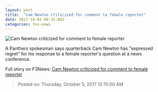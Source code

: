 ```yaml
---
layout: post
title:  "Cam Newton criticized for comment to female reporter"
date: 2017-10-05 00:15:00Z
categories: fox-news
---
```


![Cam Newton criticized for comment to female reporter](http://www.foxnews.com/content/dam/fox-news/logo/og-fn-foxnews.jpg)

A Panthers spokesman says quarterback Cam Newton has "expressed regret" for his response to a female reporter's question at a news conference.


Full story on F3News: [Cam Newton criticized for comment to female reporter](http://www.f3nws.com/n/rrKGJG)

> Posted on: Thursday, October 5, 2017 12:15:00 AM

